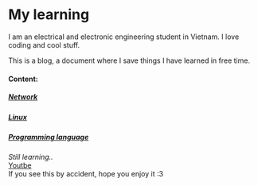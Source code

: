 # My learning
I am an electrical and electronic engineering student in Vietnam. I love coding and cool stuff.

This is a blog, a document where I save things I have learned in free time.

#### Content:
##### [Network](/Network/README.md)
##### [Linux](/Linux/README.md)
##### [Programming language](/Programming%20language/README.md)

*Still learning..*
<br>
[Youtbe](https://www.youtube.com)
<br>
If you see this by accident, hope you enjoy it :3